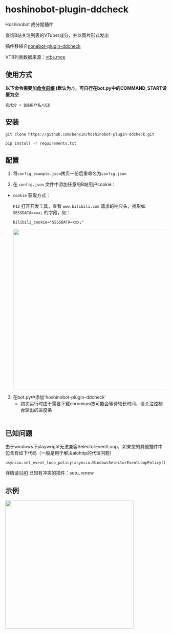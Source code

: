 # hoshinobot-plugin-ddcheck

Hoshinobot 成分姬插件

查询B站关注列表的VTuber成分，并以图片形式发出

插件移植自[nonebot-plugin-ddcheck](https://github.com/noneplugin/nonebot-plugin-ddcheck)

VTB列表数据来源：[vtbs.moe](https://vtbs.moe/)


## 使用方式

**以下命令需要加[命令前缀](https://v2.nonebot.dev/docs/api/config#Config-command_start) (默认为`/`)，可自行在bot.py中的COMMAND_START设置为空**

```
查成分 + B站用户名/UID
```


## 安装

```
git clone https://github.com/benx1n/hoshinobot-plugin-ddcheck.git

pip install -r requirements.txt
```

## 配置

1. 将`config_example.json`拷贝一份后重命名为`config.json`

2. 在 `config.json` 文件中添加任意的B站用户cookie：
- `cookie` 获取方式：

  `F12` 打开开发工具，查看 `www.bilibili.com` 请求的响应头，找形如 `SESSDATA=xxx;` 的字段，如：

  ```
  bilibili_cookie="SESSDATA=xxx;"
  ```

  <div align="left">
   <img src="https://s2.loli.net/2022/07/19/AIBmd2Z9V5YwlkF.png" width="500" />
  </div>


3. 在bot.py中添加'hoshinobot-plugin-ddcheck'
   - 初次运行时由于需要下载chromium故可能会等待较长时间，请关注控制台输出的进度条<br><br>

## 已知问题
由于windows下playwright无法兼容SelectorEventLoop，如果您的其他插件中包含有如下代码（一般是用于解决aiohttp的代理问题）
```
asyncio.set_event_loop_policy(asyncio.WindowsSelectorEventLoopPolicy())
```
详情请见[#1](https://github.com/benx1n/hoshinobot-plugin-ddcheck/issues/1)
已知有冲突的插件：setu_renew


## 示例

<div align="left">
  <img src="https://s2.loli.net/2022/03/20/Nk3jZJgxforHDsu.png" width="400" />
</div>
